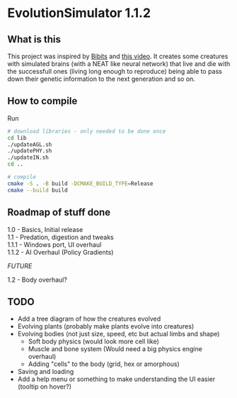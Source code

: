 # EvolutionSimulator 1.1.2

## What is this
This project was inspired by [Bibits](https://www.youtube.com/@TheBibitesDigitalLife) and [this video](https://www.youtube.com/watch?v=N3tRFayqVtk). It creates some creatures with simulated brains (with a NEAT like neural network) that live and die with the successfull ones (living long enough to reproduce) being able to pass down their genetic information to the next generation and so on.

## How to compile
Run
```bash
# download libraries - only needed to be done once
cd lib
./updateAGL.sh
./updatePHY.sh
./updateIN.sh
cd ..

# compile
cmake -S . -B build -DCMAKE_BUILD_TYPE=Release
cmake --build build

```

## Roadmap of stuff done
1.0 - Basics, Initial release <br>
1.1 - Predation, digestion and tweaks <br>
1.1.1 - Windows port, UI overhaul <br>
1.1.2 - AI Overhaul (Policy Gradients) <br>

*FUTURE* <br>

1.2 - Body overhaul?<br>

## TODO
- Add a tree diagram of how the creatures evolved
- Evolving plants (probably make plants evolve into creatures)
- Evolving bodies (not just size, speed, etc but actual limbs and shape)
    - Soft body physics (would look more cell like)
    - Muscle and bone system (Would need a big physics engine overhaul)
    - Adding "cells" to the body (grid, hex or amorphous)
- Saving and loading
- Add a help menu or something to make understanding the UI easier (tooltip on hover?)
